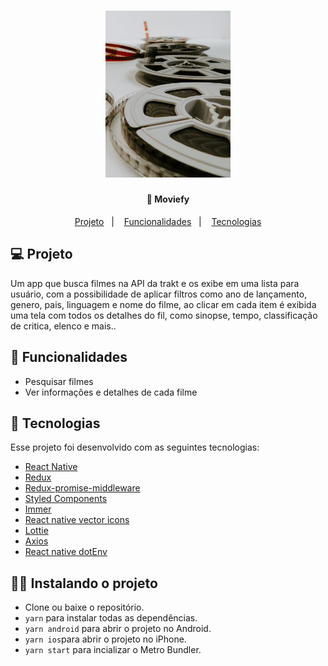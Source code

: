 <h1 align="center">
    <img alt="Moviefy" title="#Moviefy" src="android/app/src/main/res/drawable/splash.png" width="200px" />
</h1>

<h4 align="center">
  🚀 Moviefy
</h4>

<p align="center">
  <a href="#-projeto">Projeto</a>&nbsp;&nbsp;&nbsp;|&nbsp;&nbsp;&nbsp;
  <a href="#-layout-e-funcionalidades">Funcionalidades</a>&nbsp;&nbsp;&nbsp;|&nbsp;&nbsp;&nbsp;
  <a href="#-tecnologias">Tecnologias</a>
</p>

## 💻 Projeto

Um app que busca filmes na API da trakt e os exibe em uma lista para usuário,
com a possibilidade de aplicar filtros como ano de lançamento, genero, pais, linguagem e nome do filme,
ao clicar em cada item é exibida uma tela com todos os detalhes do fil, como sinopse, tempo, classificação de critica,
elenco e mais..

## 🔖 Funcionalidades

-   Pesquisar filmes
-   Ver informações e detalhes de cada filme

## 🚀 Tecnologias

Esse projeto foi desenvolvido com as seguintes tecnologias:

-   [React Native](https://facebook.github.io/react-native/)
-   [Redux](https://redux.js.org/)
-   [Redux-promise-middleware](https://www.npmjs.com/package/redux-promise-middleware)
-   [Styled Components](https://styled-components.com/)
-   [Immer](https://www.npmjs.com/package/immer)
-   [React native vector icons](https://github.com/oblador/react-native-vector-icons)
-   [Lottie](https://lottiefiles.com/)
-   [Axios](https://github.com/axios/axios)
-   [React native dotEnv](https://www.npmjs.com/package/react-native-dotenv)

## 🏃‍♂️ Instalando o projeto

-   Clone ou baixe o repositório.
-   `yarn` para instalar todas as dependências.
-   `yarn android` para abrir o projeto no Android.
-   `yarn ios`para abrir o projeto no iPhone.
-   `yarn start` para incializar o Metro Bundler.
